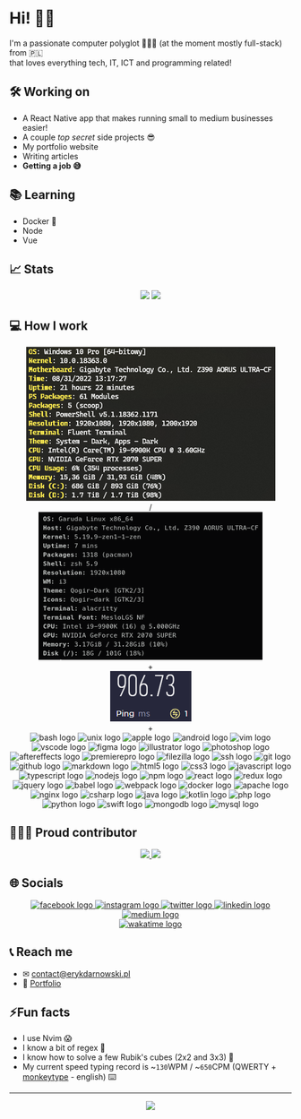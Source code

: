 # Hi! 👋🏼

I'm a passionate computer polyglot 👨🏼‍💻 (at the moment mostly full-stack) from 🇵🇱\
that loves everything tech, IT, ICT and programming related!

## 🛠 Working on

- A React Native app that makes running small to medium businesses easier!
- A couple *top secret* side projects 😎
- My portfolio website
- Writing articles
- **Getting a job 😅**

## 📚 Learning

- Docker 🐳
- Node
- Vue

## 📈 Stats

<div align="center">
  <img src="https://github-readme-stats.vercel.app/api?show_icons=true&username=ErykDarnowski&theme=monokai&hide_border=true&include_all_commits=true&count_private=true" height="150" />
  <img src="https://github-readme-streak-stats.herokuapp.com/?user=ErykDarnowski&theme=monokai&hide_border=true" height="150" />
</div>

## 💻 How I work

<div align="center">
  <img src="./assets/winfetch.png" />
  <br>
  /
  <br>  
  <img src="./assets/neofetch.png" />
  <br>
  +
  <br>  
  <img src="./assets/net_speed.png" />
  <br>
  +
  <br>
  <img src="https://cdn.jsdelivr.net/gh/devicons/devicon/icons/bash/bash-original.svg" height="31" width="42" alt="bash logo" />
  <img src="https://cdn.jsdelivr.net/gh/devicons/devicon/icons/unix/unix-original.svg" height="31" width="42" alt="unix logo" />
  <img src="https://cdn.jsdelivr.net/gh/devicons/devicon/icons/apple/apple-original.svg" height="31" width="42" alt="apple logo" />
  <img src="https://cdn.jsdelivr.net/gh/devicons/devicon/icons/android/android-original.svg" height="31" width="42" alt="android logo" />
  <img src="https://cdn.jsdelivr.net/gh/devicons/devicon/icons/vim/vim-original.svg" height="31" width="42" alt="vim logo" />
  <img src="https://cdn.jsdelivr.net/gh/devicons/devicon/icons/vscode/vscode-original.svg" height="31" width="42" alt="vscode logo" />
  <img src="https://cdn.jsdelivr.net/gh/devicons/devicon/icons/figma/figma-original.svg" height="31" width="42" alt="figma logo" />
  <img src="https://cdn.jsdelivr.net/gh/devicons/devicon/icons/illustrator/illustrator-plain.svg" height="31" width="42" alt="illustrator logo" />
  <img src="https://cdn.jsdelivr.net/gh/devicons/devicon/icons/photoshop/photoshop-plain.svg" height="31" width="42" alt="photoshop logo" />
  <img src="https://cdn.jsdelivr.net/gh/devicons/devicon/icons/aftereffects/aftereffects-original.svg" height="31" width="42" alt="aftereffects logo" />
  <img src="https://cdn.jsdelivr.net/gh/devicons/devicon/icons/premierepro/premierepro-plain.svg" height="31" width="42" alt="premierepro logo" />
  <img src="https://cdn.jsdelivr.net/gh/devicons/devicon/icons/filezilla/filezilla-plain.svg" height="31" width="42" alt="filezilla logo" />
  <img src="https://cdn.jsdelivr.net/gh/devicons/devicon/icons/ssh/ssh-original.svg" height="31" width="42" alt="ssh logo" />
  <img src="https://cdn.jsdelivr.net/gh/devicons/devicon/icons/git/git-original.svg" height="31" width="42" alt="git logo" />
  <img src="https://cdn.jsdelivr.net/gh/devicons/devicon/icons/github/github-original.svg" height="31" width="42" alt="github logo" />
  <img src="https://cdn.jsdelivr.net/gh/devicons/devicon/icons/markdown/markdown-original.svg" height="31" width="42" alt="markdown logo" />
  <img src="https://cdn.jsdelivr.net/gh/devicons/devicon/icons/html5/html5-original.svg" height="31" width="42" alt="html5 logo" />
  <img src="https://cdn.jsdelivr.net/gh/devicons/devicon/icons/css3/css3-original.svg" height="31" width="42" alt="css3 logo" />
  <img src="https://cdn.jsdelivr.net/gh/devicons/devicon/icons/javascript/javascript-original.svg" height="31" width="42" alt="javascript logo" />
  <img src="https://cdn.jsdelivr.net/gh/devicons/devicon/icons/typescript/typescript-original.svg" height="31" width="42" alt="typescript logo" />
  <img src="https://cdn.jsdelivr.net/gh/devicons/devicon/icons/nodejs/nodejs-original.svg" height="31" width="42" alt="nodejs logo" />
  <img src="https://cdn.jsdelivr.net/gh/devicons/devicon/icons/npm/npm-original-wordmark.svg" height="31" width="42" alt="npm logo" />
  <img src="https://cdn.jsdelivr.net/gh/devicons/devicon/icons/react/react-original.svg" height="31" width="42" alt="react logo" />
  <img src="https://cdn.jsdelivr.net/gh/devicons/devicon/icons/redux/redux-original.svg" height="31" width="42" alt="redux logo" />
  <img src="https://cdn.jsdelivr.net/gh/devicons/devicon/icons/jquery/jquery-original.svg" height="31" width="42" alt="jquery logo" />
  <img src="https://cdn.jsdelivr.net/gh/devicons/devicon/icons/babel/babel-original.svg" height="31" width="42" alt="babel logo" />
  <img src="https://cdn.jsdelivr.net/gh/devicons/devicon/icons/webpack/webpack-original.svg" height="31" width="42" alt="webpack logo" />
  <img src="https://cdn.jsdelivr.net/gh/devicons/devicon/icons/docker/docker-original.svg" height="31" width="42" alt="docker logo" />
  <img src="https://cdn.jsdelivr.net/gh/devicons/devicon/icons/apache/apache-original.svg" height="31" width="42" alt="apache logo" />
  <img src="https://cdn.jsdelivr.net/gh/devicons/devicon/icons/nginx/nginx-original.svg" height="31" width="42" alt="nginx logo" />
  <img src="https://cdn.jsdelivr.net/gh/devicons/devicon/icons/csharp/csharp-original.svg" height="31" width="42" alt="csharp logo" />
  <img src="https://cdn.jsdelivr.net/gh/devicons/devicon/icons/java/java-original.svg" height="31" width="42" alt="java logo" />
  <img src="https://cdn.jsdelivr.net/gh/devicons/devicon/icons/kotlin/kotlin-original.svg" height="31" width="42" alt="kotlin logo" />
  <img src="https://cdn.jsdelivr.net/gh/devicons/devicon/icons/php/php-original.svg" height="31" width="42" alt="php logo" />
  <img src="https://cdn.jsdelivr.net/gh/devicons/devicon/icons/python/python-original.svg" height="31" width="42" alt="python logo" />
  <img src="https://cdn.jsdelivr.net/gh/devicons/devicon/icons/swift/swift-original.svg" height="31" width="42" alt="swift logo" />
  <img src="https://cdn.jsdelivr.net/gh/devicons/devicon/icons/mongodb/mongodb-original.svg" height="31" width="42" alt="mongodb logo" />
  <img src="https://cdn.jsdelivr.net/gh/devicons/devicon/icons/mysql/mysql-original.svg" height="31" width="42" alt="mysql logo" />
</div>

## 👷🏻‍♂️ Proud contributor

<div align="center">
  <a href="https://github.com/Anarios/return-youtube-dislike">
    <img src="https://github-readme-stats.vercel.app/api/pin/?username=ErykDarnowski&theme=monokai&hide_border=true&repo=return-youtube-dislike" />
  </a>
  <a href="https://github.com/thebergamo/react-native-fbsdk-next">
    <img src="https://github-readme-stats.vercel.app/api/pin/?username=ErykDarnowski&theme=monokai&hide_border=true&repo=react-native-fbsdk-next" />
  </a>
</div>

<!--
## 📝 Blog posts (hopefully I'll get to writing soon 😅)

<div align="center">
  <img src="https://github-read-medium-git-main.pahlevikun.vercel.app/latest?limit=4&username=@erykdarnowski&theme=dark" alt="Layout with last medium posts" />
</div>

-->
## 🌐 Socials

<div align="center">
  <a href="https://www.facebook.com/eryk.darnowski/">
    <img src="https://img.shields.io/static/v1?message=Facebook&logo=facebook&label=&color=1877F2&logoColor=white&labelColor=&style=for-the-badge" height="40" alt="facebook logo" />
  </a>
  <a href="https://www.instagram.com/erykdarnowski/">
    <img src="https://img.shields.io/static/v1?message=Instagram&logo=instagram&label=&color=E4405F&logoColor=white&labelColor=&style=for-the-badge" height="40" alt="instagram logo" />
  </a>
  <a href="https://twitter.com/erykdarnowski">
    <img src="https://img.shields.io/static/v1?message=Twitter&logo=twitter&label=&color=1DA1F2&logoColor=white&labelColor=&style=for-the-badge" height="40" alt="twitter logo" />
  </a>
  <a href="https://www.linkedin.com/in/eryk-darnowski-12981a228/">
    <img src="https://img.shields.io/static/v1?message=LinkedIn&logo=linkedin&label=&color=0077B5&logoColor=white&labelColor=&style=for-the-badge" height="40" alt="linkedin logo" />
  </a>
  <a href="https://medium.com/@erykdarnowski">
    <img src="https://img.shields.io/static/v1?message=Medium&logo=medium&label=&color=12100E&logoColor=white&labelColor=&style=for-the-badge" height="40" alt="medium logo"/>
  </a>
  <br>
  <a href="https://wakatime.com/@ErykDarnowski"><img src="https://wakatime.com/badge/user/b1117edb-fe95-4f32-86dc-c2ec70524094.svg?style=for-the-badge" height="37"  alt="wakatime logo" /></a>
</div>

## 📞 Reach me

- ✉ <a href="mailto:contact@erykdarnowski.pl">contact@erykdarnowski.pl</a>
- 👔 <a href="https://www.erykdarnowski.pl">Portfolio</a>

## ⚡Fun facts

- I use Nvim 😱
- I know a bit of regex 🤖
- I know how to solve a few Rubik's cubes (2x2 and 3x3) 🧊
- My current speed typing record is ~`130`WPM / ~`650`CPM (QWERTY + [monkeytype](https://monkeytype.com/) - english) ⌨️
<!--
- A couple years back I was trying out Unreal Engine 4 and thing is you needed to create an Epic account in order to use it. I did that with the username `Eryk` and though nothing of it. A few years go by, Epic releases the Epic Launcher, later Fortnite and now I have over 800 friend requests on there 🤯 (presumably because of my unusual username). 😅
-->

---

<div align="center">
  <img src="https://profile-counter.glitch.me/ErykDarnowski/count.svg?" />
</div>


